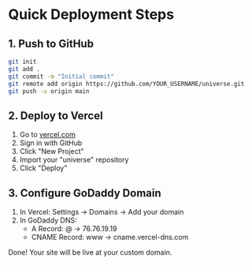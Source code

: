 # Quick Deployment Steps

## 1. Push to GitHub
```bash
git init
git add .
git commit -m "Initial commit"
git remote add origin https://github.com/YOUR_USERNAME/universe.git
git push -u origin main
```

## 2. Deploy to Vercel
1. Go to [vercel.com](https://vercel.com)
2. Sign in with GitHub
3. Click "New Project"
4. Import your "universe" repository
5. Click "Deploy"

## 3. Configure GoDaddy Domain
1. In Vercel: Settings → Domains → Add your domain
2. In GoDaddy DNS:
   - A Record: @ → 76.76.19.19
   - CNAME Record: www → cname.vercel-dns.com

Done! Your site will be live at your custom domain.